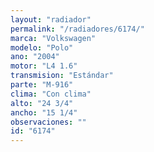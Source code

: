 ```yaml
---
layout: "radiador"
permalink: "/radiadores/6174/"
marca: "Volkswagen"
modelo: "Polo"
ano: "2004"
motor: "L4 1.6"
transmision: "Estándar"
parte: "M-916"
clima: "Con clima"
alto: "24 3/4"
ancho: "15 1/4"
observaciones: ""
id: "6174"
---
```


